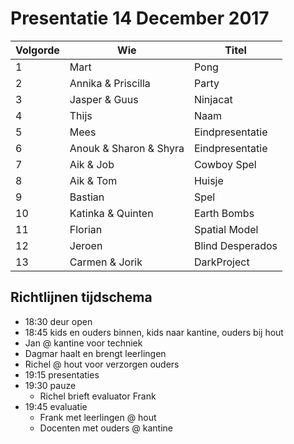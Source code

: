 # Presentatie 14 December 2017

Volgorde| Wie| Titel
---|---|---
1| Mart| Pong
2| Annika & Priscilla | Party
3| Jasper & Guus| Ninjacat
4| Thijs| Naam
5| Mees| Eindpresentatie
6| Anouk & Sharon & Shyra| Eindpresentatie
7| Aik & Job| Cowboy Spel
8| Aik & Tom| Huisje
9| Bastian| Spel
10| Katinka & Quinten| Earth Bombs
11| Florian| Spatial Model
12| Jeroen| Blind Desperados
13| Carmen & Jorik| DarkProject

## Richtlijnen tijdschema

 * 18:30 deur open
 * 18:45 kids en ouders binnen, kids naar kantine, ouders bij hout
  * Jan @ kantine voor techniek
  * Dagmar haalt en brengt leerlingen
  * Richel @ hout voor verzorgen ouders
 * 19:15 presentaties
 * 19:30 pauze
    * Richel brieft evaluator Frank
 * 19:45 evaluatie
    * Frank met leerlingen @ hout 
    * Docenten met ouders @ kantine 
